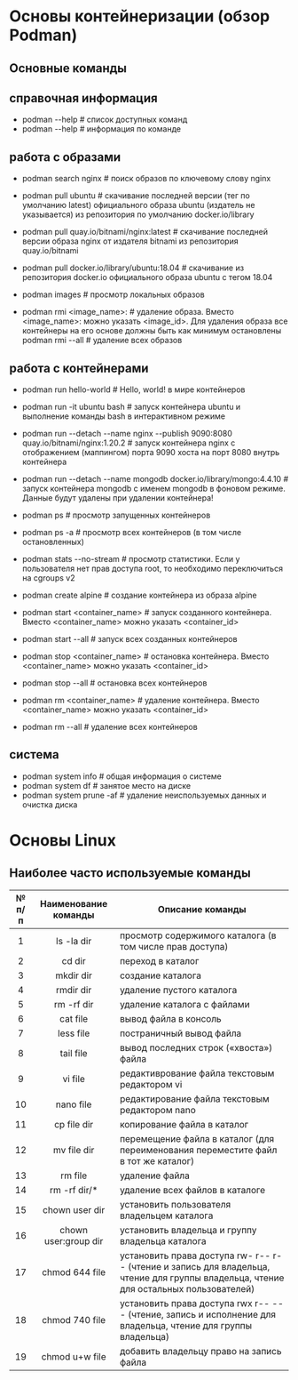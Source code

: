 # Основы контейнеризации (обзор Podman)
## Основные команды
## справочная информация
- podman --help # список доступных команд
- podman <command> --help # информация по команде
 
## работа с образами
- podman search nginx # поиск образов по ключевому слову nginx
 
- podman pull ubuntu # скачивание последней версии (тег по умолчанию latest) официального образа ubuntu (издатель не указывается) из репозитория по умолчанию docker.io/library
- podman pull quay.io/bitnami/nginx:latest # скачивание последней версии образа nginx от издателя bitnami из репозитория quay.io/bitnami
- podman pull docker.io/library/ubuntu:18.04 # скачивание из репозитория docker.io официального образа ubuntu с тегом 18.04
 
- podman images # просмотр локальных образов
 
- podman rmi <image_name>:<tag> # удаление образа. Вместо <image_name>:<tag> можно указать <image_id>. Для удаления образа все контейнеры на его основе должны быть как минимум остановлены
podman rmi --all # удаление всех образов
 
## работа с контейнерами
- podman run hello-world # Hello, world! в мире контейнеров
- podman run -it ubuntu bash # запуск контейнера ubuntu и выполнение команды bash в интерактивном режиме
- podman run --detach --name nginx --publish 9090:8080 quay.io/bitnami/nginx:1.20.2 # запуск контейнера nginx с отображением (маппингом) порта 9090 хоста на порт 8080 внутрь контейнера
- podman run --detach --name mongodb docker.io/library/mongo:4.4.10 # запуск контейнера mongodb с именем mongodb в фоновом режиме. Данные будут удалены при удалении контейнера!
 
- podman ps # просмотр запущенных контейнеров
- podman ps -a # просмотр всех контейнеров (в том числе остановленных)
- podman stats --no-stream # просмотр статистики. Если у пользователя нет прав доступа root, то необходимо переключиться на cgroups v2
 
- podman create alpine # создание контейнера из образа alpine
 
- podman start <container_name> # запуск созданного контейнера. Вместо <container_name> можно указать <container_id>
- podman start --all # запуск всех созданных контейнеров
 
- podman stop <container_name> # остановка контейнера. Вместо <container_name> можно указать <container_id>
- podman stop --all # остановка всех контейнеров
 
- podman rm <container_name> # удаление контейнера. Вместо <container_name> можно указать <container_id>
- podman rm --all # удаление всех контейнеров
 
## система
- podman system info # общая информация о системе
- podman system df # занятое место на диске
- podman system prune -af # удаление неиспользуемых данных и очистка диска

# Основы Linux
## Наиболее часто используемые команды
| № п/п | Наименование команды | Описание команды |
|:-------:|:----------:|---------|
| 1 | ls -la dir |  просмотр содержимого каталога (в том числе прав доступа) |
| 2 | cd dir | переход в каталог |
| 3 | mkdir dir | создание каталога |
| 4 | rmdir dir | удаление пустого каталога |
| 5 | rm -rf dir | удаление каталога с файлами |
| 6 | cat file | вывод файла в консоль |
| 7 | less file | постраничный вывод файла |
| 8 | tail file | вывод последних строк («хвоста») файла |
| 9 | vi file | редактиврование файла текстовым редактором vi |
| 10 | nano file | редактирование файла текстовым редактором nano |
| 11 | cp file dir | копирование файла в каталог |
| 12 | mv file dir | перемещение файла в каталог (для переименования переместите файл в тот же каталог) |
| 13 | rm file | удаление файла |
| 14 | rm -rf dir/* | удаление всех файлов в каталоге |
| 15 | chown user dir | установить пользователя владельцем каталога |
| 16 | chown user:group dir | установить владельца и группу владельца каталога |
| 17 | chmod 644 file | установить права доступа rw- r-- r-- (чтение и запись для владельца, чтение для группы владельца, чтение для остальных пользователей) |
| 18 | chmod 740 file | установить права доступа rwx r-- --- (чтение, запись и исполнение для владельца, чтение для группы владельца) |
| 19 | chmod u+w file | добавить владельцу право на запись файла |